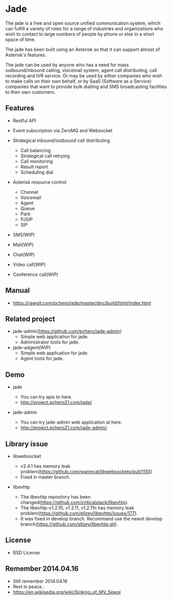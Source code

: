 Jade
====
The jade is a free and open source unified communication system, which can fulfill a variety of roles for a range of industries and organizations who wish to contact to large numbers of people by phone or else in a short space of time.

The jade has been built using an Asterisk so that it can support almost of Asterisk's features. 

The jade can be used by anyone who has a need for mass outbound/inbound calling, voicemail system, agent call distributing, call recording and IVR service. 
Or may be used by either companies who wish to make calls on their own behalf, or by SaaS (Software as a Service) companies that want to provide bulk dialling and SMS broadcasting facilities to their own customers.

## Features
* Restful API

* Event subscription via ZeroMQ and Websocket

* Strategical inbound/outbound call distributing
  * Call balancing
  * Strategical call retrying
  * Call monitoring
  * Result report
  * Scheduling dial

* Asterisk resource control
  * Channel
  * Voicemail
  * Agent
  * Queue
  * Park
  * PJSIP
  * SIP

* SMS(WIP)

* Mail(WIP)

* Chat(WIP)
* Video call(WIP)
* Conference call(WIP)

## Manual
* https://rawgit.com/pchero/jade/master/doc/build/html/index.html

## Related project
* jade-admin(https://github.com/pchero/jade-admin)
  * Simple web application for jade.
  * Administrator tools for jade.
* jade-adgent(WIP)
  * Simple web application for jade.
  * Agent tools for jade.

## Demo
* jade
  * You can try apis to here.
  * http://project.pchero21.com/jade/

* jade-admin
  * You can try jade-admin web application at here.
  * http://project.pchero21.com/jade-admin/

## Library issue
* libwebsocket
  * v2.4.1 has memory leak problem(https://github.com/warmcat/libwebsockets/pull/1155)
  * Fixed in master branch.

* libevhtp
  * The libevhtp repository has been changed(https://github.com/criticalstack/libevhtp).
  * The libevhtp-v1.2.10, v1.2.11, v1.2.11n has memory leak problem(https://github.com/ellzey/libevhtp/issues/177).
  * It was fixed in develop branch. Recommand use the newst develop branch(https://github.com/ellzey/libevhtp.git).

## License
* BSD License

## Remember 2014.04.16
* Still remember 2014.04.16
* Rest in peace..
* https://en.wikipedia.org/wiki/Sinking_of_MV_Sewol
